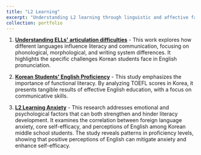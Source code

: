```yaml
---
title: "L2 Learning"
excerpt: "Understanding L2 learning through linguistic and affective factors."
collection: portfolio
---
```


1. [**Understanding ELLs' articulation difficulties**](https://mlee010.github.io/MinkyungLee/files/14language.pdf) - This work explores how different languages influence literacy and communication, focusing on phonological, morphological, and writing system differences. It highlights the specific challenges Korean students face in English pronunciation.

2. [**Korean Students' English Proficiency**](https://mlee010.github.io/MinkyungLee/files/14Proficiency.pdf) - This study emphasizes the importance of functional literacy. By analyzing TOEFL scores in Korea, it presents tangible results of effective English education, with a focus on communicative skills.

3. [**L2 Learning Anxiety**](https://mlee010.github.io/MinkyungLee/files/16affective.pdf) - This research addresses emotional and psychological factors that can both strengthen and hinder literacy development. It examines the correlation between foreign language anxiety, core self-efficacy, and perceptions of English among Korean middle school students. The study reveals patterns in proficiency levels, showing that positive perceptions of English can mitigate anxiety and enhance self-efficacy.




